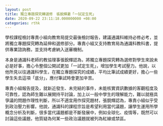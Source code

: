 ```yaml
---
layout: post
title: 獨立專題探究轉選修　張銳輝憂「一試定生死」
date: 2020-09-22 23:11:18.000000000 +08:00
categories: rthk
---
```


學校課程檢討專責小組向教育局提交最後檢討報告，建議通識科維持必修必考，並將獨立專題探究轉為延伸和選修部分。專責小組又支持教育局為通識科教科書，提供專業諮詢務，並支持考慮納入送審機制。

本身是通識科老師的教協理事張銳輝認為，將獨立專題探究轉為選修對學生來說未必是好事，擔心令整個公開試更加「一試定生死」，增加學生考試壓力。他說，以他所見以往通識科學生，在獨立專題探究的成績，平均比筆試成績更好，擔心一些學生失去這項「底分」，應付筆試時會更加辛苦。

專責小組報告提及，就新近發生、未完結的事件，未能核實資訊數據的客觀程度及可靠性，認為師生難以展開持平討論，加上以一般中學生的理解能力，難以就極具爭議的問題作理性判斷，所以不適宜用作探究題材，張銳輝認為，專責小組似乎受到政治壓力影響。他說，通識科的課程宗旨是希望利用當代議題，讓學生運用所學概念分析及判斷，很多當代議題都是不斷發展中，例如全球化、疫情等，既然可以討論這些議題，他質疑為何某一些政治議題就被列為紅線或禁區。
